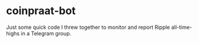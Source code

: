 # coinpraat-bot

Just some quick code I threw together to monitor and report Ripple all-time-highs in a Telegram group.
